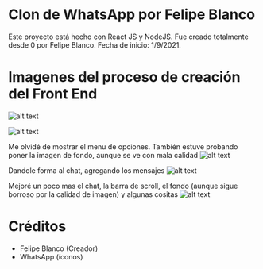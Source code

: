 # Clon de WhatsApp por Felipe Blanco

Este proyecto está hecho con React JS y NodeJS.
Fue creado totalmente desde 0 por Felipe Blanco.
Fecha de inicio: 1/9/2021.


# Imagenes del proceso de creación del Front End
![alt text](http://imgfz.com/i/auEC0Ix.png)

![alt text](http://imgfz.com/i/eN8TkjO.png)

Me olvidé de mostrar el menu de opciones. También estuve probando poner la imagen de fondo, aunque se ve con mala calidad
![alt text](http://imgfz.com/i/xAePlTo.png)

Dandole forma al chat, agregando los mensajes
![alt text](http://imgfz.com/i/3B7uD9E.png)

Mejoré un poco mas el chat, la barra de scroll, el fondo (aunque sigue borroso por la calidad de imagen) y algunas cositas
![alt text](http://imgfz.com/i/m4C5q7c.png)

# Créditos
* Felipe Blanco (Creador)
* WhatsApp (íconos)
